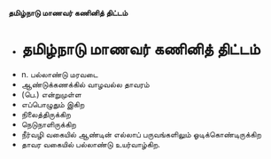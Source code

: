**தமிழ்நாடு மாணவர் கணினித் திட்டம்**
- # தமிழ்நாடு மாணவர் கணினித் திட்டம்
- n. பல்லாண்டு மரவடை
- ஆண்டுக்கணக்கில் வாழவல்ல தாவரம்
- (பெ.) என்றுமுள்ள
- எப்பொழுதும் இகிற
- நிலைத்திருக்கிற
- நெடுநாளிருக்கிற
- நீர்வழி வகையில் ஆண்டின் எல்லாப் பருவங்களிலும் ஓடிக்கொண்டிருக்கிற
- தாவர வகையில் பல்லாண்டு உயர்வாழ்கிற.

